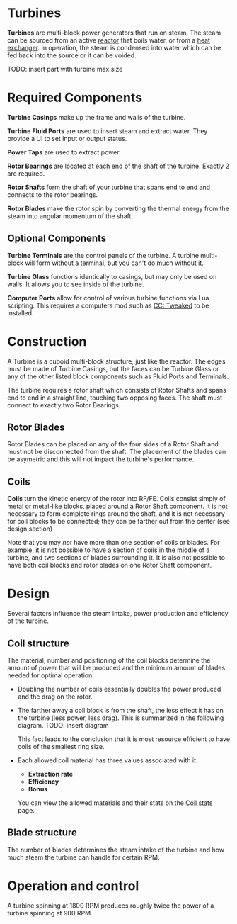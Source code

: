 # Turbines

**Turbines** are multi-block power generators that run on steam. The steam can be sourced from an active [reactor]() that boils water, or from a [heat exchanger](). In operation, the steam is condensed into water which can be fed back into the source or it can be voided.

TODO: insert part with turbine max size

# Required Components

**Turbine Casings** make up the frame and walls of the turbine.

**Turbine Fluid Ports** are used to insert steam and extract water. They provide a UI to set input or output status.

**Power Taps** are used to extract power.

**Rotor Bearings** are located at each end of the shaft of the turbine. Exactly 2 are required.

**Rotor Shafts** form the shaft of your turbine that spans end to end and connects to the rotor bearings.

**Rotor Blades** make the rotor spin by converting the thermal energy from the steam into angular momentum of the shaft.

## Optional Components

**Turbine Terminals** are the control panels of the turbine. A turbine multi-block will form without a terminal, but you can't do much without it.

**Turbine Glass** functions identically to casings, but may only be used on walls. It allows you to see inside of the turbine.

**Computer Ports** allow for control of various turbine functions via Lua scripting. This requires a computers mod such as [CC: Tweaked](https://www.curseforge.com/minecraft/mc-mods/cc-tweaked) to be installed.

# Construction
A Turbine is a cuboid multi-block structure, just like the reactor. The edges must be made of Turbine Casings, but the faces can be Turbine Glass or any of the other listed block components such as Fluid Ports and Terminals.

The turbine requires a rotor shaft which consists of Rotor Shafts and spans end to end in a straight line, touching two opposing faces. The shaft must connect to exactly two Rotor Bearings.

## Rotor Blades
Rotor Blades can be placed on any of the four sides of a Rotor Shaft and must not be disconnected from the shaft. The placement of the blades can be asymetric and this will not impact the turbine's performance.

## Coils
**Coils** turn the kinetic energy of the rotor into RF/FE. Coils consist simply of metal or metal-like blocks, placed around a Rotor Shaft component. It is not necessary to form complete rings around the shaft, and it is not necessary for coil blocks to be connected; they can be farther out from the center (see design section)

Note that you may *not* have more than one section of coils or blades. For example, it is not possible to have a section of coils in the middle of a turbine, and two sections of blades surrounding it. It is also not possible to have both coil blocks and rotor blades on one Rotor Shaft component.

# Design
Several factors influence the steam intake, power production and efficiency of the turbine.

## Coil structure
The material, number and positioning of the coil blocks determine the amount of power that will be produced and the minimum amount of blades needed for optimal operation.
- Doubling the number of coils essentially doubles the power produced and the drag on the rotor.
- The farther away a coil block is from the shaft, the less effect it has on the turbine (less power, less drag). This is summarized in the following diagram. TODO: insert diagram

  This fact leads to the conclusion that it is most resource efficient to have coils of the smallest ring size.
- Each allowed coil material has three values associated with it:
  - **Extraction rate** 
  - **Efficiency**
  - **Bonus**

  You can view the allowed materials and their stats on the [Coil stats]() page.
  

## Blade structure
The number of blades determines the steam intake of the turbine and how much steam the turbine can handle for certain RPM.




# Operation and control

A turbine spinning at 1800 RPM produces roughly twice the power of a turbine spinning at 900 RPM.



